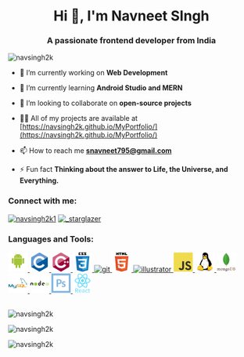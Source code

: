 <h1 align="center">Hi 👋, I'm Navneet SIngh</h1>
<h3 align="center">A passionate frontend developer from India</h3>

<p align="left"> <img src="https://komarev.com/ghpvc/?username=navsingh2k&label=Profile%20views&color=0e75b6&style=flat" alt="navsingh2k" /> </p>

- 🔭 I’m currently working on **Web Development**

- 🌱 I’m currently learning **Android Studio and MERN**

- 👯 I’m looking to collaborate on **open-source projects**

- 👨‍💻 All of my projects are available at [https://navsingh2k.github.io/MyPortfolio/](https://navsingh2k.github.io/MyPortfolio/)

- 📫 How to reach me **snavneet795@gmail.com**

- ⚡ Fun fact **Thinking about the answer to Life, the Universe, and Everything.**

<h3 align="left">Connect with me:</h3>
<p align="left">
<a href="https://linkedin.com/in/navsingh2k1" target="blank"><img align="center" src="https://raw.githubusercontent.com/rahuldkjain/github-profile-readme-generator/master/src/images/icons/Social/linked-in-alt.svg" alt="navsingh2k1" height="30" width="40" /></a>
<a href="https://instagram.com/_starglazer" target="blank"><img align="center" src="https://raw.githubusercontent.com/rahuldkjain/github-profile-readme-generator/master/src/images/icons/Social/instagram.svg" alt="_starglazer" height="30" width="40" /></a>
</p>

<h3 align="left">Languages and Tools:</h3>
<p align="left"> <a href="https://developer.android.com" target="_blank"> <img src="https://raw.githubusercontent.com/devicons/devicon/master/icons/android/android-original-wordmark.svg" alt="android" width="40" height="40"/> </a> <a href="https://www.cprogramming.com/" target="_blank"> <img src="https://raw.githubusercontent.com/devicons/devicon/master/icons/c/c-original.svg" alt="c" width="40" height="40"/> </a> <a href="https://www.w3schools.com/cpp/" target="_blank"> <img src="https://raw.githubusercontent.com/devicons/devicon/master/icons/cplusplus/cplusplus-original.svg" alt="cplusplus" width="40" height="40"/> </a> <a href="https://www.w3schools.com/css/" target="_blank"> <img src="https://raw.githubusercontent.com/devicons/devicon/master/icons/css3/css3-original-wordmark.svg" alt="css3" width="40" height="40"/> </a> <a href="https://git-scm.com/" target="_blank"> <img src="https://www.vectorlogo.zone/logos/git-scm/git-scm-icon.svg" alt="git" width="40" height="40"/> </a> <a href="https://www.w3.org/html/" target="_blank"> <img src="https://raw.githubusercontent.com/devicons/devicon/master/icons/html5/html5-original-wordmark.svg" alt="html5" width="40" height="40"/> </a> <a href="https://www.adobe.com/in/products/illustrator.html" target="_blank"> <img src="https://www.vectorlogo.zone/logos/adobe_illustrator/adobe_illustrator-icon.svg" alt="illustrator" width="40" height="40"/> </a> <a href="https://developer.mozilla.org/en-US/docs/Web/JavaScript" target="_blank"> <img src="https://raw.githubusercontent.com/devicons/devicon/master/icons/javascript/javascript-original.svg" alt="javascript" width="40" height="40"/> </a> <a href="https://www.linux.org/" target="_blank"> <img src="https://raw.githubusercontent.com/devicons/devicon/master/icons/linux/linux-original.svg" alt="linux" width="40" height="40"/> </a> <a href="https://www.mongodb.com/" target="_blank"> <img src="https://raw.githubusercontent.com/devicons/devicon/master/icons/mongodb/mongodb-original-wordmark.svg" alt="mongodb" width="40" height="40"/> </a> <a href="https://www.mysql.com/" target="_blank"> <img src="https://raw.githubusercontent.com/devicons/devicon/master/icons/mysql/mysql-original-wordmark.svg" alt="mysql" width="40" height="40"/> </a> <a href="https://nodejs.org" target="_blank"> <img src="https://raw.githubusercontent.com/devicons/devicon/master/icons/nodejs/nodejs-original-wordmark.svg" alt="nodejs" width="40" height="40"/> </a> <a href="https://www.photoshop.com/en" target="_blank"> <img src="https://raw.githubusercontent.com/devicons/devicon/master/icons/photoshop/photoshop-line.svg" alt="photoshop" width="40" height="40"/> </a> <a href="https://reactjs.org/" target="_blank"> <img src="https://raw.githubusercontent.com/devicons/devicon/master/icons/react/react-original-wordmark.svg" alt="react" width="40" height="40"/> </a> </p>

<p><br /><img align="left" src="https://github-readme-stats.vercel.app/api/top-langs?username=navsingh2k&show_icons=true&locale=en&layout=compact" alt="navsingh2k" /></p>

<p><br /><img align="left" src="https://github-readme-stats.vercel.app/api?username=navsingh2k&show_icons=true&locale=en" alt="navsingh2k" /></p>

<p><br /><img align="left" src="https://github-readme-streak-stats.herokuapp.com/?user=navsingh2k&" alt="navsingh2k" /></p>
